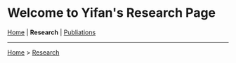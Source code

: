 # Welcome to Yifan's Research Page

[Home](/) | **Research** | [Publiations](/publications/)

---

[Home](/) > [Research](/research/)
